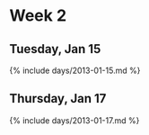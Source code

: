 # Week 2



## Tuesday, Jan 15

{% include days/2013-01-15.md %}

## Thursday, Jan 17

{% include days/2013-01-17.md %}

